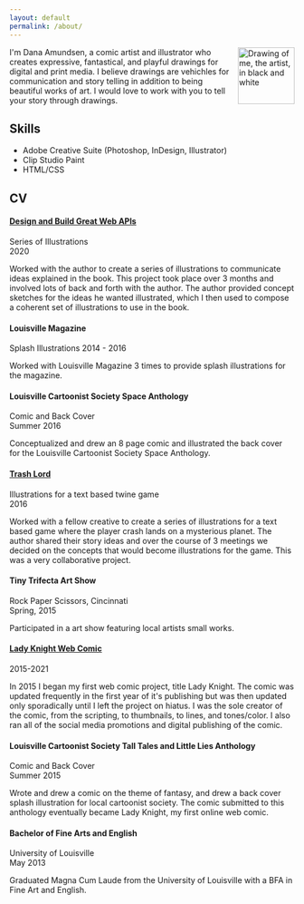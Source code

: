 ```yaml
---
layout: default
permalink: /about/
---
```


<img src ="http://danaamundsen.site44.com/selfie_icon.png" alt="Drawing of me, the artist, in black and white" width="100" align="right">
I'm Dana Amundsen, a comic artist and illustrator who creates expressive, fantastical, and playful drawings for digital and print media. I believe drawings are vehichles for communication and story telling in addition to being beautiful works of art. I would love to work with you to tell your story through drawings.

## Skills
- Adobe Creative Suite (Photoshop, InDesign, Illustrator)
- Clip Studio Paint
- HTML/CSS

## CV

#### [Design and Build Great Web APIs](http://www.greatwebapis.com/)
Series of Illustrations  
2020

Worked with the author to create a series of illustrations to communicate ideas explained in the book. This project took place over 3 months and involved lots of back and forth with the author. The author provided concept sketches for the ideas he wanted illustrated, which I then used to compose a coherent set of illustrations to use in the book.

#### Louisville Magazine
Splash Illustrations
2014 - 2016

Worked with Louisville Magazine 3 times to provide splash illustrations for the magazine.

#### Louisville Cartoonist Society Space Anthology
Comic and Back Cover  
Summer 2016

Conceptualized and drew an 8 page comic and illustrated the back cover for the Louisville Cartoonist Society Space Anthology.

#### [Trash Lord](https://philome.la/isjald/the-trash-lord/index.html)
Illustrations for a text based twine game  
2016

Worked with a fellow creative to create a series of illustrations for a text based game where the player crash lands on a mysterious planet. The author shared their story ideas and over the course of 3 meetings we decided on the concepts that would become illustrations for the game. This was a very collaborative project.

#### Tiny Trifecta Art Show
Rock Paper Scissors, Cincinnati  
Spring, 2015

Participated in a art show featuring local artists small works.

#### [Lady Knight Web Comic](http://ladyknightcomic.tumblr.com/)
2015-2021

In 2015 I began my first web comic project, title Lady Knight. The comic was updated frequently in the first year of it's publishing but was then updated only sporadically until I left the project on hiatus. I was the sole creator of the comic, from the scripting, to thumbnails, to lines, and tones/color. I also ran all of the social media promotions and digital publishing of the comic.

#### Louisville Cartoonist Society Tall Tales and Little Lies Anthology
Comic and Back Cover  
Summer 2015

Wrote and drew a comic on the theme of fantasy, and drew a back cover splash illustration for local cartoonist society. The comic submitted to this anthology eventually became Lady Knight, my first online web comic.

#### Bachelor of Fine Arts and English
University of Louisville  
May 2013

Graduated Magna Cum Laude from the University of Louisville with a BFA in Fine Art and English.
